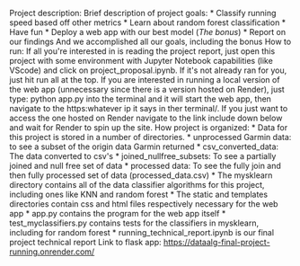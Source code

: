 Project description:
    Brief description of project goals:
        * Classify running speed based off other metrics
        * Learn about random forest classification
        * Have fun
        * Deploy a web app with our best model (*The bonus*)
        * Report on our findings
    And we accomplished all our goals, including the bonus
How to run:
    If all you're interested in is reading the project report, just open this project with some environment with Jupyter Notebook capabilities (like VScode) and click on project_proposal.ipynb. If it's not already ran for you, just hit run all at the top. If you are interested in running a local version of the web app (unnecessary since there is a version hosted on Render), just type:
        python app.py
    into the terminal and it will start the web app, then navigate to the https:whatever ip it says in ther terminal/. If you just want to access the one hosted on Render navigate to the link include down below and wait for Render to spin up the site.
How project is organized:
    * Data for this project is stored in a number of directories.
        * unprocessed Garmin data: to see a subset of the origin data Garmin returned
        * csv_converted_data: The data converted to csv's
        * joined_nullfree_subsets: To see a partially joined and null free set of data
        * processed data: To see the fully join and then fully processed set of data (processed_data.csv)
    * The mysklearn directory contains all of the data classifier algorithms for this project, including ones like KNN and random forest
    * The static and templates directories contain css and html files respectively necessary for the web app
    * app.py contains the program for the web app itself
    * test_myclassifiers.py contains tests for the classifiers in mysklearn, including for random forest
    * running_technical_report.ipynb is our final project technical report
Link to flask app:
    https://dataalg-final-project-running.onrender.com/